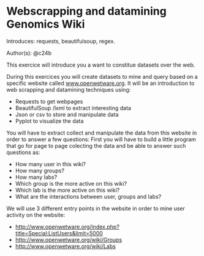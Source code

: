 # Webscrapping and datamining Genomics Wiki

Introduces: requests, beautifulsoup, regex.

Author(s): @c24b

This exercice will introduce you a want to constitue datasets over the web.
 
During this exercices you will create datasets to mine and query based on a specific website called www.openwetware.org.
It will be an introduction to web scrapping and datamining techniques using:
* Requests to get webpages
* BeautifulSoup /lxml to extract interesting data
* Json or csv to store and manipulate data
* Pyplot to visualize the data

You will have to extract collect and manipulate the data from this website in order to answer a few questions: 
First you will have to build a little program that go for page to page colecting the data and be able to answer such questions as:
* How many user in this wiki?
* How many groups?
* How many labs?
* Which group is the more active on this wiki?
* Which lab is the more active on this wiki?
* What are the interactions between user, groups and labs?

We will use 3 different entry points in the website in order to mine user activity on the website:
- http://www.openwetware.org/index.php?title=Special:ListUsers&limit=5000
- http://www.openwetware.org/wiki/Groups
- http://www.openwetware.org/wiki/Labs



